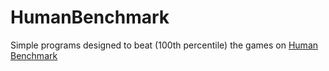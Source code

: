 # HumanBenchmark

Simple programs designed to beat (100th percentile) the games on [Human Benchmark](https://humanbenchmark.com/)
